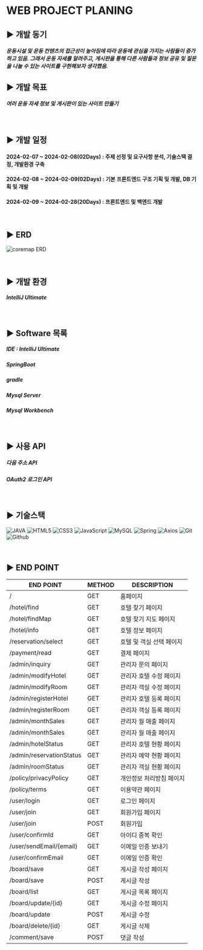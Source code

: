 WEB PROJECT PLANING
=

## ▶️ 개발 동기
##### 운동시설 및 운동 컨텐츠의 접근성이 높아짐에 따라 운동에 관심을 가지는 사람들이 증가 하고 있음. 그래서 운동 자세를 알려주고, 게시판을 통해 다른 사람들과 정보 공유 및 질문을 나눌 수 있는 사이트를 구현해보자 생각했음.

## ▶️ 개발 목표
##### 여러 운동 자세 정보 및 게시판이 있는 사이트 만들기

<br/>

## ▶️ 개발 일정
#### 2024-02-07 ~ 2024-02-08(02Days) : 주제 선정 및 요구사항 분석, 기술스택 결정, 개발환경 구축
#### 2024-02-08 ~ 2024-02-09(02Days) : 기본 프론트엔드 구조 기획 및 개발, DB 기획 및 개발
#### 2024-02-09 ~ 2024-02-28(20Days) : 프론트엔드 및 백엔드 개발

<br/>

## ▶️ ERD
![coremap ERD](https://github.com/98Woonho/Coremap/assets/145889732/5d7a623c-369d-4781-9883-985d933ca703)


<br/>

## ▶️ 개발 환경
##### IntelliJ Ultimate

<br/>

## ▶️ Software 목록
##### IDE : IntelliJ Ultimate
##### SpringBoot
##### gradle
##### Mysql Server
##### Mysql Workbench

<br/>

## ▶️ 사용 API
##### 다음 주소 API
##### OAuth2 로그인 API

<br/>

## ▶️ 기술스택

![JAVA](https://img.shields.io/badge/Java-007396?style=for-the-badge&logo=Java&logoColor=white)
![HTML5](https://img.shields.io/badge/HTML5-E34F26?style=for-the-badge&logo=HTML5&logoColor=white)
![CSS3](https://img.shields.io/badge/css3-%231572B6.svg?style=for-the-badge&logo=css&logoColor=white)
![JavaScript](https://img.shields.io/badge/javascript-%23323330.svg?style=for-the-badge&logo=javascript&logoColor=%23F7DF1E)
![MySQL](https://img.shields.io/badge/Mysql-4479A1?style=for-the-badge&logo=Mysql&logoColor=white)
![Spring](https://img.shields.io/badge/Spring-6DB33F?style=for-the-badge&logo=Spring&logoColor=white)
![Axios](https://img.shields.io/badge/Axios-5A29E4?style=for-the-badge&logo=Axios&logoColor=white)
![Git](https://img.shields.io/badge/Git-F05032?style=for-the-badge&logo=git&logoColor=white)
![Github](https://img.shields.io/badge/Github-181717?style=for-the-badge&logo=Github&logoColor=white)

<br/>

## ▶️ END POINT 

|END POINT|METHOD|DESCRIPTION|
|------|---|---|
|/|GET|홈페이지|
|/hotel/find|GET|호텔 찾기 페이지|
|/hotel/findMap|GET|호텔 찾기 지도 페이지|
|/hotel/info|GET|호텔 정보 페이지|
|/reservation/select|GET|호텔 및 객실 선택 페이지|
|/payment/read|GET|결제 페이지|
|/admin/inquiry|GET|관리자 문의 페이지|
|/admin/modifyHotel|GET|관리자 호텔 수정 페이지|
|/admin/modifyRoom|GET|관리자 객실 수정 페이지|
|/admin/registerHotel|GET|관리자 호텔 등록 페이지|
|/admin/registerRoom|GET|관리자 객실 등록 페이지|
|/admin/monthSales|GET|관리자 월 매출 페이지|
|/admin/monthSales|GET|관리자 월 매출 페이지|
|/admin/hotelStatus|GET|관리자 호텔 현황 페이지|
|/admin/reservationStatus|GET|관리자 예약 현황 페이지|
|/admin/roomStatus|GET|관리자 객실 현황 페이지|
|/policy/privacyPolicy|GET|개인정보 처리방침 페이지|
|/policy/terms|GET|이용약관 페이지|
|/user/login|GET|로그인 페이지|
|/user/join|GET|회원가입 페이지|
|/user/join|POST|회원가입|
|/user/confirmId|GET|아이디 중복 확인|
|/user/sendEmail/{email}|GET|이메일 인증 보내기|
|/user/confirmEmail|GET|이메일 인증 확인|
|/board/save|GET|게시글 작성 페이지|
|/board/save|POST|게시글 작성|
|/board/list|GET|게시글 목록 페이지|
|/board/update/{id}|GET|게시글 수정 페이지|
|/board/update|POST|게시글 수정|
|/board/delete/{id}|GET|게시글 삭제|
|/comment/save|POST|댓글 작성|
<br/>
